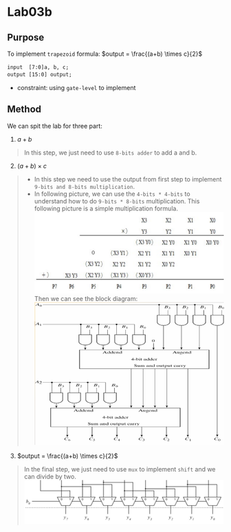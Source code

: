 # Lab03b

## Purpose
To implement `trapezoid` formula: $output = \frac{(a+b) \times c}{2}$
```html
input  [7:0]a, b, c;
output [15:0] output;
```
* constraint: using `gate-level` to implement
## Method
We can spit the lab for three part:
1. $a + b$
> In this step, we just need to use `8-bits adder` to add a and b.
2. $(a + b) \times c$
> * In this step we need to use the output from first step to implement `9-bits and 8-bits multiplication`.
> * In following picture, we can use the `4-bits * 4-bits` to understand how to do `9-bits * 8-bits` multiplication.
This following picture is a simple multiplication formula.
![](https://github.com/x123y123/CCU-DIC-class/blob/main/lab03b/image/formula.png)
Then we can see the block diagram:
![](https://github.com/x123y123/CCU-DIC-class/blob/main/lab03b/image/gate-level.png)
3. $output = \frac{(a+b) \times c}{2}$
> In the final step, we just need to use `mux` to implement `shift` and we can divide by two.
![](https://github.com/x123y123/CCU-DIC-class/blob/main/lab03b/image/shift.png)


